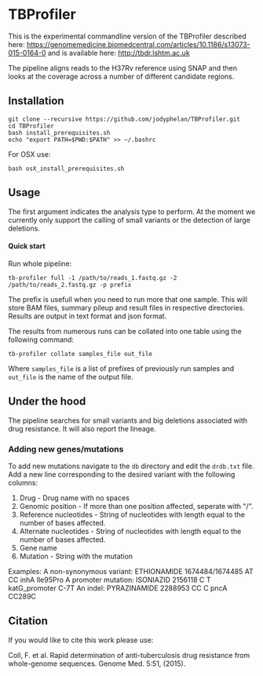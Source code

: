 # TBProfiler

This is the experimental commandline version of the TBProfiler described here: https://genomemedicine.biomedcentral.com/articles/10.1186/s13073-015-0164-0 and is available here: http://tbdr.lshtm.ac.uk

The pipeline aligns reads to the H37Rv reference using SNAP and then looks at the coverage across a number of different candidate regions.

## Installation

```
git clone --recursive https://github.com/jodyphelan/TBProfiler.git
cd TBProfiler
bash install_prerequisites.sh
echo "export PATH=$PWD:$PATH" >> ~/.bashrc
```

For OSX use:
```
bash osX_install_prerequisites.sh
```
## Usage

The first argument indicates the analysis type to perform. At the moment we currently only support the calling of small variants or the detection of large deletions.

#### Quick start
Run whole pipeline:
```
tb-profiler full -1 /path/to/reads_1.fastq.gz -2 /path/to/reads_2.fastq.gz -p prefix
```
The prefix is usefull when you need to run more that one sample.
This will store BAM files, summary pileup and result files in respective directories.
Results are output in text format and json format.

The results from numerous runs can be collated into one table using the following command:
```
tb-profiler collate samples_file out_file
```
Where  ```samples_file``` is a list of prefixes of previously run samples and ```out_file``` is the name of the output file.


## Under the hood

The pipeline searches for small variants and big deletions associated with drug resistance. It will also report the lineage.

### Adding new genes/mutations
To add new mutations navigate to the ```db``` directory and edit the ```drdb.txt``` file.
Add a new line corresponding to the desired variant with the following columns:

1. Drug - Drug name with no spaces
2. Genomic position - If more than one position affected, seperate with "/".
3. Reference nucleotides - String of nucleotides with length equal to the number of bases affected.
3. Alternate nucleotides - String of nucleotides with length equal to the number of bases affected.
4. Gene name
5. Mutation - String with the mutation

Examples:
A non-synonymous variant:
ETHIONAMIDE     1674484/1674485 AT      CC      inhA    Ile95Pro
A promoter mutation:
ISONIAZID       2156118 C       T       katG_promoter   C-7T
An indel:
PYRAZINAMIDE    2288953 CC      C       pncA    CC289C



## Citation

If you would like to cite this work please use:

Coll, F. et al. Rapid determination of anti-tuberculosis drug resistance from whole-genome sequences. Genome Med. 5:51, (2015).
